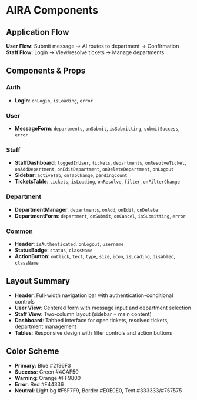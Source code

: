 # AIRA Components

## Application Flow

**User Flow**: Submit message → AI routes to department → Confirmation  
**Staff Flow**: Login → View/resolve tickets → Manage departments

## Components & Props

### Auth
- **Login**: `onLogin`, `isLoading`, `error`

### User
- **MessageForm**: `departments`, `onSubmit`, `isSubmitting`, `submitSuccess`, `error`

### Staff
- **StaffDashboard**: `loggedInUser`, `tickets`, `departments`, `onResolveTicket`, `onAddDepartment`, `onEditDepartment`, `onDeleteDepartment`, `onLogout`
- **Sidebar**: `activeTab`, `onTabChange`, `pendingCount`
- **TicketsTable**: `tickets`, `isLoading`, `onResolve`, `filter`, `onFilterChange`

### Department
- **DepartmentManager**: `departments`, `onAdd`, `onEdit`, `onDelete`
- **DepartmentForm**: `department`, `onSubmit`, `onCancel`, `isSubmitting`, `error`

### Common
- **Header**: `isAuthenticated`, `onLogout`, `username`
- **StatusBadge**: `status`, `className`
- **ActionButton**: `onClick`, `text`, `type`, `size`, `icon`, `isLoading`, `disabled`, `className`

## Layout Summary

- **Header**: Full-width navigation bar with authentication-conditional controls
- **User View**: Centered form with message input and department selection
- **Staff View**: Two-column layout (sidebar + main content)
- **Dashboard**: Tabbed interface for open tickets, resolved tickets, department management
- **Tables**: Responsive design with filter controls and action buttons

## Color Scheme

- **Primary**: Blue #2196F3
- **Success**: Green #4CAF50
- **Warning**: Orange #FF9800
- **Error**: Red #F44336
- **Neutral**: Light bg #F5F7F9, Border #E0E0E0, Text #333333/#757575